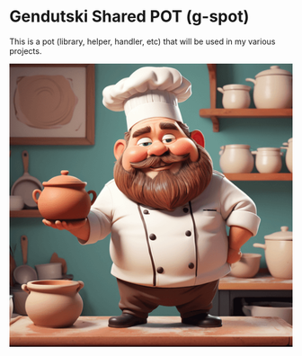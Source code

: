 # Gendutski Shared POT (g-spot)

This is a pot (library, helper, handler, etc) that will be used in my various projects. 

![logo](logo.png)